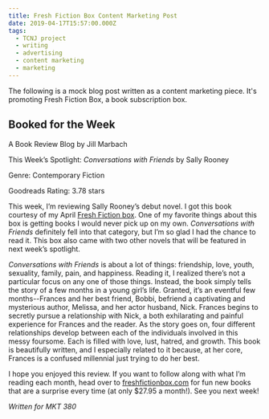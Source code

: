 ```yaml
---
title: Fresh Fiction Box Content Marketing Post
date: 2019-04-17T15:57:00.000Z
tags:
  - TCNJ project
  - writing
  - advertising
  - content marketing
  - marketing
---
```

The following is a mock blog post written as a content marketing piece. It's promoting Fresh Fiction Box, a book subscription box.

## Booked for the Week

A Book Review Blog by Jill Marbach

This Week’s Spotlight: *Conversations with Friends* by Sally Rooney

Genre: Contemporary Fiction

Goodreads Rating: 3.78 stars

This week, I’m reviewing Sally Rooney’s debut novel. I got this book courtesy of my April [Fresh Fiction box](https://www.freshfictionbox.com/). One of my favorite things about this box is getting books I would never pick up on my own. *Conversations with Friends* definitely fell into that category, but I’m so glad I had the chance to read it. This box also came with two other novels that will be featured in next week’s spotlight.

*Conversations with Friends* is about a lot of things: friendship, love, youth, sexuality, family, pain, and happiness. Reading it, I realized there’s not a particular focus on any one of those things. Instead, the book simply tells the story of a few months in a young girl’s life. Granted, it’s an eventful few months--Frances and her best friend, Bobbi, befriend a captivating and mysterious author, Melissa, and her actor husband, Nick. Frances begins to secretly pursue a relationship with Nick, a both exhilarating and painful experience for Frances and the reader. As the story goes on, four different relationships develop between each of the individuals involved in this messy foursome. Each is filled with love, lust, hatred, and growth. This book is beautifully written, and I especially related to it because, at her core, Frances is a confused millennial just trying to do her best.

I hope you enjoyed this review. If you want to follow along with what I’m reading each month, head over to [freshfictionbox.com](https://www.freshfictionbox.com/) for fun new books that are a surprise every time (at only $27.95 a month!). See you next week!

*Written for MKT 380*